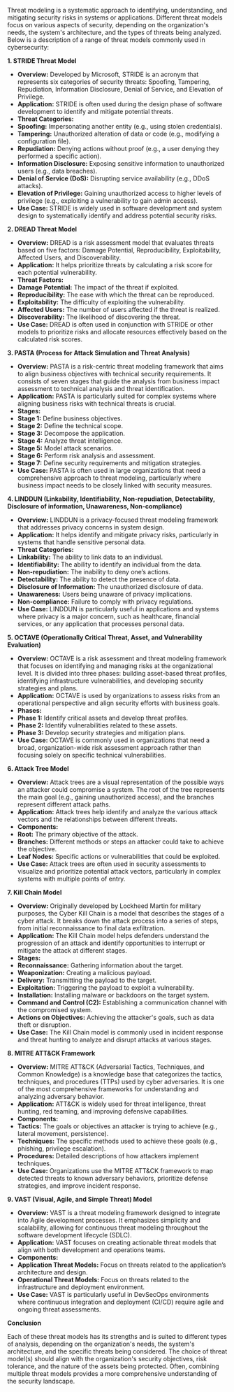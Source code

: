 Threat modeling is a systematic approach to identifying, understanding, and mitigating security risks in systems or applications. Different threat models focus on various aspects of security, depending on the organization's needs, the system's architecture, and the types of threats being analyzed. Below is a description of a range of threat models commonly used in cybersecurity:

<b> 1. STRIDE Threat Model </b>
* **Overview:** Developed by Microsoft, STRIDE is an acronym that represents six categories of security threats: Spoofing, Tampering, Repudiation, Information Disclosure, Denial of Service, and Elevation of Privilege.
* **Application:** STRIDE is often used during the design phase of software development to identify and mitigate potential threats.
* **Threat Categories:**
* **Spoofing:** Impersonating another entity (e.g., using stolen credentials).
* **Tampering:** Unauthorized alteration of data or code (e.g., modifying a configuration file).
* **Repudiation:** Denying actions without proof (e.g., a user denying they performed a specific action).
* **Information Disclosure:** Exposing sensitive information to unauthorized users (e.g., data breaches).
* **Denial of Service (DoS):** Disrupting service availability (e.g., DDoS attacks).
* **Elevation of Privilege:** Gaining unauthorized access to higher levels of privilege (e.g., exploiting a vulnerability to gain admin access).
* **Use Case:** STRIDE is widely used in software development and system design to systematically identify and address potential security risks.

<b> 2. DREAD Threat Model </b>
* **Overview:** DREAD is a risk assessment model that evaluates threats based on five factors: Damage Potential, Reproducibility, Exploitability, Affected Users, and Discoverability.
* **Application:** It helps prioritize threats by calculating a risk score for each potential vulnerability.
* **Threat Factors:**
* **Damage Potential:** The impact of the threat if exploited.
* **Reproducibility:** The ease with which the threat can be reproduced.
* **Exploitability:** The difficulty of exploiting the vulnerability.
* **Affected Users:** The number of users affected if the threat is realized.
* **Discoverability:** The likelihood of discovering the threat.
* **Use Case:** DREAD is often used in conjunction with STRIDE or other models to prioritize risks and allocate resources effectively based on the calculated risk scores.

<b> 3. PASTA (Process for Attack Simulation and Threat Analysis) </b>
* **Overview:** PASTA is a risk-centric threat modeling framework that aims to align business objectives with technical security requirements. It consists of seven stages that guide the analysis from business impact assessment to technical analysis and threat identification.
* **Application:** PASTA is particularly suited for complex systems where aligning business risks with technical threats is crucial.
* **Stages:**
* **Stage 1:** Define business objectives.
* **Stage 2:** Define the technical scope.
* **Stage 3:** Decompose the application.
* **Stage 4:** Analyze threat intelligence.
* **Stage 5:** Model attack scenarios.
* **Stage 6:** Perform risk analysis and assessment.
* **Stage 7:** Define security requirements and mitigation strategies.
* **Use Case:** PASTA is often used in large organizations that need a comprehensive approach to threat modeling, particularly where business impact needs to be closely linked with security measures.

<b> 4. LINDDUN (Linkability, Identifiability, Non-repudiation, Detectability, Disclosure of information, Unawareness, Non-compliance) </b>
* **Overview:** LINDDUN is a privacy-focused threat modeling framework that addresses privacy concerns in system design.
* **Application:** It helps identify and mitigate privacy risks, particularly in systems that handle sensitive personal data.
* **Threat Categories:**
* **Linkability:** The ability to link data to an individual.
* **Identifiability:** The ability to identify an individual from the data.
* **Non-repudiation:** The inability to deny one’s actions.
* **Detectability:** The ability to detect the presence of data.
* **Disclosure of Information:** The unauthorized disclosure of data.
* **Unawareness:** Users being unaware of privacy implications.
* **Non-compliance:** Failure to comply with privacy regulations.
* **Use Case:** LINDDUN is particularly useful in applications and systems where privacy is a major concern, such as healthcare, financial services, or any application that processes personal data.

<b> 5. OCTAVE (Operationally Critical Threat, Asset, and Vulnerability Evaluation) </b>
* **Overview:** OCTAVE is a risk assessment and threat modeling framework that focuses on identifying and managing risks at the organizational level. It is divided into three phases: building asset-based threat profiles, identifying infrastructure vulnerabilities, and developing security strategies and plans.
* **Application:** OCTAVE is used by organizations to assess risks from an operational perspective and align security efforts with business goals.
* **Phases:**
* **Phase 1:** Identify critical assets and develop threat profiles.
* **Phase 2:** Identify vulnerabilities related to these assets.
* **Phase 3:** Develop security strategies and mitigation plans.
* **Use Case:** OCTAVE is commonly used in organizations that need a broad, organization-wide risk assessment approach rather than focusing solely on specific technical vulnerabilities.

<b> 6. Attack Tree Model </b>
* **Overview:** Attack trees are a visual representation of the possible ways an attacker could compromise a system. The root of the tree represents the main goal (e.g., gaining unauthorized access), and the branches represent different attack paths.
* **Application:** Attack trees help identify and analyze the various attack vectors and the relationships between different threats.
* **Components:**
* **Root:** The primary objective of the attack.
* **Branches:** Different methods or steps an attacker could take to achieve the objective.
* **Leaf Nodes:** Specific actions or vulnerabilities that could be exploited.
* **Use Case:** Attack trees are often used in security assessments to visualize and prioritize potential attack vectors, particularly in complex systems with multiple points of entry.

<b> 7. Kill Chain Model </b>
* **Overview:** Originally developed by Lockheed Martin for military purposes, the Cyber Kill Chain is a model that describes the stages of a cyber attack. It breaks down the attack process into a series of steps, from initial reconnaissance to final data exfiltration.
* **Application:** The Kill Chain model helps defenders understand the progression of an attack and identify opportunities to interrupt or mitigate the attack at different stages.
* **Stages:**
* **Reconnaissance:** Gathering information about the target.
* **Weaponization:** Creating a malicious payload.
* **Delivery:** Transmitting the payload to the target.
* **Exploitation:** Triggering the payload to exploit a vulnerability.
* **Installation:** Installing malware or backdoors on the target system.
* **Command and Control (C2):** Establishing a communication channel with the compromised system.
* **Actions on Objectives:** Achieving the attacker's goals, such as data theft or disruption.
* **Use Case:** The Kill Chain model is commonly used in incident response and threat hunting to analyze and disrupt attacks at various stages.

<b> 8. MITRE ATT&CK Framework </b>
* **Overview:** MITRE ATT&CK (Adversarial Tactics, Techniques, and Common Knowledge) is a knowledge base that categorizes the tactics, techniques, and procedures (TTPs) used by cyber adversaries. It is one of the most comprehensive frameworks for understanding and analyzing adversary behavior.
* **Application:** ATT&CK is widely used for threat intelligence, threat hunting, red teaming, and improving defensive capabilities.
* **Components:**
* **Tactics:** The goals or objectives an attacker is trying to achieve (e.g., lateral movement, persistence).
* **Techniques:** The specific methods used to achieve these goals (e.g., phishing, privilege escalation).
* **Procedures:** Detailed descriptions of how attackers implement techniques.
* **Use Case:** Organizations use the MITRE ATT&CK framework to map detected threats to known adversary behaviors, prioritize defense strategies, and improve incident response.

<b> 9. VAST (Visual, Agile, and Simple Threat) Model </b>
* **Overview:** VAST is a threat modeling framework designed to integrate into Agile development processes. It emphasizes simplicity and scalability, allowing for continuous threat modeling throughout the software development lifecycle (SDLC).
* **Application:** VAST focuses on creating actionable threat models that align with both development and operations teams.
* **Components:**
* **Application Threat Models:** Focus on threats related to the application’s architecture and design.
* **Operational Threat Models:** Focus on threats related to the infrastructure and deployment environment.
* **Use Case:** VAST is particularly useful in DevSecOps environments where continuous integration and deployment (CI/CD) require agile and ongoing threat assessments.

<b> Conclusion </b>

Each of these threat models has its strengths and is suited to different types of analysis, depending on the organization's needs, the system's architecture, and the specific threats being considered. The choice of threat model(s) should align with the organization's security objectives, risk tolerance, and the nature of the assets being protected. Often, combining multiple threat models provides a more comprehensive understanding of the security landscape.







